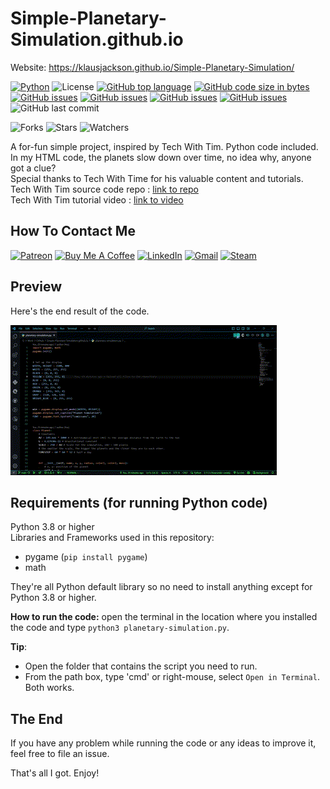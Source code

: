 # Simple-Planetary-Simulation.github.io

Website: <https://klausjackson.github.io/Simple-Planetary-Simulation/>

[![Python](https://img.shields.io/badge/Python-3776AB?style=flat&logo=python&logoColor=white)](https://shields.io/)
![License](https://img.shields.io/badge/License-MIT-blue.svg)
[![GitHub top language](https://img.shields.io/github/languages/top/KlausJackson/Simple-Planetary-Simulation.github.io?logo=github)](https://github.com/KlausJackson/Simple-Planetary-Simulation.github.io)
[![GitHub code size in bytes](https://img.shields.io/github/languages/code-size/KlausJackson/Simple-Planetary-Simulation.github.io?logo=github)](https://github.com/KlausJackson/Simple-Planetary-Simulation.github.io)
[![GitHub issues](https://img.shields.io/github/issues/KlausJackson/Simple-Planetary-Simulation.github.io?logo=github)](https://github.com/KlausJackson/Simple-Planetary-Simulation.github.io)
[![GitHub issues](https://img.shields.io/github/issues-closed/KlausJackson/Simple-Planetary-Simulation.github.io?logo=github)](https://github.com/KlausJackson/Simple-Planetary-Simulation.github.io)
[![GitHub issues](https://img.shields.io/github/issues-pr/KlausJackson/Simple-Planetary-Simulation.github.io?logo=github)](https://github.com/KlausJackson/Simple-Planetary-Simulation.github.io)
[![GitHub issues](https://img.shields.io/github/issues-pr-closed/KlausJackson/Simple-Planetary-Simulation.github.io?logo=github)](https://github.com/KlausJackson/Simple-Planetary-Simulation.github.io)
![GitHub last commit](https://img.shields.io/github/last-commit/KlausJackson/Simple-Planetary-Simulation.github.io?style=plastic)

![Forks](https://img.shields.io/github/forks/KlausJackson/Simple-Planetary-Simulation.github.io.svg)
![Stars](https://img.shields.io/github/stars/KlausJackson/Simple-Planetary-Simulation.github.io.svg)
![Watchers](https://img.shields.io/github/watchers/KlausJackson/Simple-Planetary-Simulation.github.io.svg)

A for-fun simple project, inspired by Tech With Tim. Python code included. <br>
In my HTML code, the planets slow down over time, no idea why, anyone got a clue? <br>
Special thanks to Tech With Time for his valuable content and tutorials. <br>
Tech With Tim source code repo : [link to repo](https://github.com/techwithtim/Python-Planet-Simulation) <br>
Tech With Tim tutorial video : [link to video](https://www.youtube.com/watch?v=WTLPmUHTPqo&ab_channel=TechWithTim)

## How To Contact Me

[![Patreon](https://img.shields.io/badge/Patreon-AC7AC2?style=for-the-badge&logo=patreon&logoColor=white)](patreon.com/KlausJackson)
[![Buy Me A Coffee](https://img.shields.io/badge/BuyCoffee-FFFF00?style=for-the-badge&logo=buymeacoffee&logoColor=black)](https://buymeacoffee.com/KlausJackson)
[![LinkedIn](https://img.shields.io/badge/LinkedIn-0077B5?style=for-the-badge&logo=linkedin&logoColor=white)](https://www.linkedin.com/in/KlausJackson/)
[![Gmail](https://img.shields.io/badge/Gmail-D14836?style=for-the-badge&logo=gmail&logoColor=white)](mailto:KlausJackson2@gmail.com)
[![Steam](https://img.shields.io/badge/Steam-000050?style=for-the-badge&logo=steam&logoColor=white)](https://steamcommunity.com/id/KlausJackson/)

## Preview

Here's the end result of the code.

![preview](preview.gif)

## Requirements (for running Python code)

Python 3.8 or higher <br>
Libraries and Frameworks used in this repository:

- pygame (`pip install pygame`)
- math

They're all Python default library so no need to install anything except for Python 3.8 or higher.

**How to run the code:** open the terminal in the location where you installed the code and type `python3 planetary-simulation.py`.

**Tip**:

- Open the folder that contains the script you need to run.
- From the path box, type 'cmd' or right-mouse, select `Open in Terminal`. Both works.

## The End

If you have any problem while running the code or any ideas to improve it, feel free to file an issue.

That's all I got. Enjoy!
